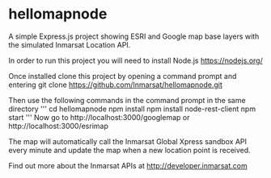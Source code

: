 # hellomapnode
A simple Express.js project showing ESRI and Google map base layers with the simulated Inmarsat Location API.

In order to run this project you will need to install Node.js https://nodejs.org/

Once installed clone this project by opening a command prompt and entering
git clone https://github.com/Inmarsat/hellomapnode.git

Then use the following commands in the command prompt in the same directory
'''
cd hellomapnode
npm install
npm install node-rest-client
npm start
'''
Now go to http://localhost:3000/googlemap or http://localhost:3000/esrimap

The map will automatically call the Inmarsat Global Xpress sandbox API every minute and update the map when a new location point is received.

Find out more about the Inmarsat APIs at http://developer.inmarsat.com

